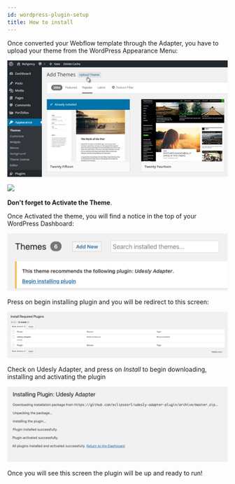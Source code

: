 ```yaml
---
id: wordpress-plugin-setup   
title: How to install
---
```


Once converted your Webflow template through the Adapter, you have to upload your theme from the WordPress Appearance Menu:

![](assets/wordpress-upload-theme.jpg)

![](https://cdn.WordPresscloud.com/help/assets/manual/themes/theme-trial-c28b73490b7aa6a7a463d5582c250f6e1727f19e52e6699a8ce69ec7720754a2.png)

**Don't forget to Activate the Theme**.

Once Activated the theme, you will find a notice in the top of your WordPress Dashboard:

![](assets/activate-udesly-plugin.png)

Press on begin installing plugin and you will be redirect to this screen:


![](assets/activate-udesly-plugin-2.png)


Check on Udesly Adapter, and press on *Install* to begin downloading, installing and activating the plugin


![](assets/activate-udesly-plugin-3.png)

Once you will see this screen the plugin will be up and ready to run!